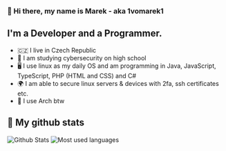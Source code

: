 ### 👋 Hi there, my name is Marek - aka 1vomarek1

## I'm a Developer and a Programmer.
- 🇨🇿 I live in Czech Republic
- 📘 I am studying cybersecurity on high school
- 🖥️ I use linux as my daily OS and am programming in Java, JavaScript, TypeScript, PHP (HTML and CSS) and C#
- 🌍 I am able to secure linux servers & devices with 2fa, ssh certificates etc.
- 🐧 I use Arch btw

  
## 🔧 My github stats
<img align="center" alt="Github Stats" src="https://github-readme-stats.vercel.app/api?username=marekvospel&show_icons=true&hide_border=true&theme=dracula" />


<img align="center" alt="Most used languages" src="https://github-readme-stats.vercel.app/api/top-langs/?username=marekvospel&layout=compact&theme=dracula&show_icons=true&hide_border=true" />

[website]: https://vospel.cz
